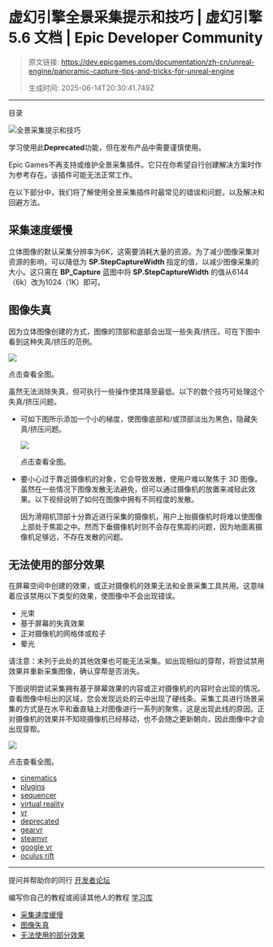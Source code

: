 # 虚幻引擎全景采集提示和技巧 | 虚幻引擎 5.6 文档 | Epic Developer Community

> 原文链接: https://dev.epicgames.com/documentation/zh-cn/unreal-engine/panoramic-capture-tips-and-tricks-for-unreal-engine
> 
> 生成时间: 2025-06-14T20:30:41.749Z

---

目录

![全景采集提示和技巧](https://dev.epicgames.com/community/api/documentation/image/d233326f-3681-415c-a92f-8f7c8d9bea80?resizing_type=fill&width=1920&height=335)

学习使用此**Deprecated**功能，但在发布产品中需要谨慎使用。

Epic Games不再支持或维护全景采集插件。它只在你希望自行创建解决方案时作为参考存在。该插件可能无法正常工作。

在以下部分中，我们将了解使用全景采集插件时最常见的错误和问题，以及解决和回避方法。

## 采集速度缓慢

立体图像的默认采集分辨率为6K，这需要消耗大量的资源。为了减少图像采集对资源的影响，可以降低为 **SP.StepCaptureWidth** 指定的值，以减少图像采集的大小。这只需在 **BP\_Capture** 蓝图中将 **SP.StepCaptureWidth** 的值从6144（6k）改为1024（1K）即可。

## 图像失真

因为立体图像创建的方式，图像的顶部和底部会出现一些失真/挤压。可在下图中看到这种失真/挤压的范例。

[![](https://d1iv7db44yhgxn.cloudfront.net/documentation/images/1a88d187-e8fa-4b59-a387-e10ac210c369/tp_image_distortion.png)](https://d1iv7db44yhgxn.cloudfront.net/documentation/images/1a88d187-e8fa-4b59-a387-e10ac210c369/tp_image_distortion.png)

点击查看全图。

虽然无法消除失真，但可执行一些操作使其降至最低。以下的数个技巧可处理这个失真/挤压问题。

-   可如下图所示添加一个小的梯度，使图像底部和/或顶部淡出为黑色，隐藏失真/挤压问题。
    
    [![](https://d1iv7db44yhgxn.cloudfront.net/documentation/images/58a6d48e-df09-4e8f-8d05-b0b5ba3674ac/tp_image_distortion_fix.png)](https://d1iv7db44yhgxn.cloudfront.net/documentation/images/58a6d48e-df09-4e8f-8d05-b0b5ba3674ac/tp_image_distortion_fix.png)
    
    点击查看全图。
    
-   要小心过于靠近摄像机的对象，它会导致发散，使用户难以聚焦于 3D 图像。虽然在一些情况下图像发散无法避免，但可以通过摄像机的放置来减轻此效果。以下视频说明了如何在图像中拥有不同程度的发散。
    
    因为滑翔机顶部十分靠近进行采集的摄像机，用户上抬摄像机时将难以使图像上部处于焦距之中。然而下垂摄像机时则不会存在焦距的问题，因为地面离摄像机足够远，不存在发散的问题。
    

## 无法使用的部分效果

在屏幕空间中创建的效果，或正对摄像机的效果无法和全景采集工具共用。这意味着应该禁用以下类型的效果，使图像中不会出现错误。

-   光束
-   基于屏幕的失真效果
-   正对摄像机的网格体或粒子
-   晕光

请注意：未列于此处的其他效果也可能无法采集。如出现相似的穿帮，将尝试禁用效果并重新采集图像，确认穿帮是否消失。

下图说明尝试采集拥有基于屏幕效果的内容或正对摄像机的内容时会出现的情况。查看图像中标出的区域，您会发现远处的云中出现了硬线条。采集工具进行场景采集的方式是在水平和垂直轴上对图像进行一系列的聚焦，这是出现此线的原因。正对摄像机的效果并不知晓摄像机已经移动，也不会随之更新朝向，因此图像中才会出现穿帮。

[![](https://d1iv7db44yhgxn.cloudfront.net/documentation/images/0ae41ac2-668e-4788-8d9b-1d2f7a51e554/tp_screen_based_effects_not_working.png)](https://d1iv7db44yhgxn.cloudfront.net/documentation/images/0ae41ac2-668e-4788-8d9b-1d2f7a51e554/tp_screen_based_effects_not_working.png)

点击查看全图。

-   [cinematics](https://dev.epicgames.com/community/search?query=cinematics)
-   [plugins](https://dev.epicgames.com/community/search?query=plugins)
-   [sequencer](https://dev.epicgames.com/community/search?query=sequencer)
-   [virtual reality](https://dev.epicgames.com/community/search?query=virtual%20reality)
-   [vr](https://dev.epicgames.com/community/search?query=vr)
-   [deprecated](https://dev.epicgames.com/community/search?query=deprecated)
-   [gearvr](https://dev.epicgames.com/community/search?query=gearvr)
-   [steamvr](https://dev.epicgames.com/community/search?query=steamvr)
-   [google vr](https://dev.epicgames.com/community/search?query=google%20vr)
-   [oculus rift](https://dev.epicgames.com/community/search?query=oculus%20rift)

* * *

提问并帮助你的同行 [开发者论坛](https://forums.unrealengine.com/categories?tag=unreal-engine)

编写你自己的教程或阅读其他人的教程 [学习库](https://dev.epicgames.com/community/unreal-engine/learning)

-   [采集速度缓慢](/documentation/zh-cn/unreal-engine/panoramic-capture-tips-and-tricks-for-unreal-engine#%E9%87%87%E9%9B%86%E9%80%9F%E5%BA%A6%E7%BC%93%E6%85%A2)
-   [图像失真](/documentation/zh-cn/unreal-engine/panoramic-capture-tips-and-tricks-for-unreal-engine#%E5%9B%BE%E5%83%8F%E5%A4%B1%E7%9C%9F)
-   [无法使用的部分效果](/documentation/zh-cn/unreal-engine/panoramic-capture-tips-and-tricks-for-unreal-engine#%E6%97%A0%E6%B3%95%E4%BD%BF%E7%94%A8%E7%9A%84%E9%83%A8%E5%88%86%E6%95%88%E6%9E%9C)